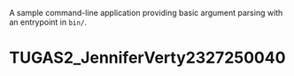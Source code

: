A sample command-line application providing basic argument parsing with an entrypoint in `bin/`.
# TUGAS2_JenniferVerty2327250040
